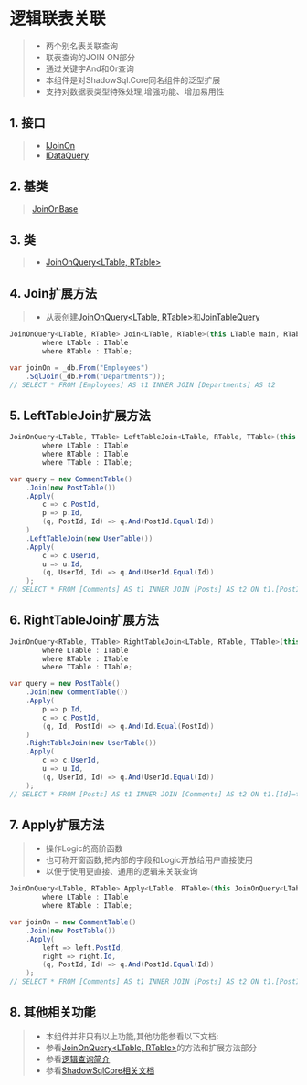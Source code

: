 # 逻辑联表关联
>* 两个别名表关联查询
>* 联表查询的JOIN ON部分
>* 通过关键字And和Or查询
>* 本组件是对ShadowSql.Core同名组件的泛型扩展
>* 支持对数据表类型特殊处理,增强功能、增加易用性

## 1. 接口
>* [IJoinOn](/api/ShadowSql.Join.IJoinOn.html)
>* [IDataQuery](/api/ShadowSql.Queries.IDataQuery.html)

## 2. 基类
>[JoinOnBase](/api/ShadowSql.Join.JoinOnBase.html)

## 3. 类
>* [JoinOnQuery\<LTable, RTable\>](/api/ShadowSql.Join.JoinOnQuery-2.html)

## 4. Join扩展方法
>* 从表创建[JoinOnQuery\<LTable, RTable\>](/api/ShadowSql.Join.JoinOnQuery-2.html)和[JoinTableQuery](/api/ShadowSql.Join.JoinTableQuery.html)
```csharp
JoinOnQuery<LTable, RTable> Join<LTable, RTable>(this LTable main, RTable table)
        where LTable : ITable
        where RTable : ITable;
```
```csharp
var joinOn = _db.From("Employees")
    .SqlJoin(_db.From("Departments"));
// SELECT * FROM [Employees] AS t1 INNER JOIN [Departments] AS t2
```

## 5. LeftTableJoin扩展方法
```csharp
JoinOnQuery<LTable, TTable> LeftTableJoin<LTable, RTable, TTable>(this JoinOnQuery<LTable, RTable> joinOn, TTable table)
        where LTable : ITable
        where RTable : ITable
        where TTable : ITable;
```
```csharp
var query = new CommentTable()
    .Join(new PostTable())
    .Apply(
        c => c.PostId,
        p => p.Id,
        (q, PostId, Id) => q.And(PostId.Equal(Id))
    )
    .LeftTableJoin(new UserTable())
    .Apply(
        c => c.UserId,
        u => u.Id,
        (q, UserId, Id) => q.And(UserId.Equal(Id))
    );
// SELECT * FROM [Comments] AS t1 INNER JOIN [Posts] AS t2 ON t1.[PostId]=t2.[Id] INNER JOIN [Users] AS t3 ON t1.[UserId]=t3.[Id]
```


## 6. RightTableJoin扩展方法
```csharp
JoinOnQuery<RTable, TTable> RightTableJoin<LTable, RTable, TTable>(this JoinOnQuery<LTable, RTable> joinOn, TTable table)
        where LTable : ITable
        where RTable : ITable
        where TTable : ITable;
```
```csharp
var query = new PostTable()
    .Join(new CommentTable())
    .Apply(
        p => p.Id,
        c => c.PostId,
        (q, Id, PostId) => q.And(Id.Equal(PostId))
    )
    .RightTableJoin(new UserTable())
    .Apply(
        c => c.UserId,
        u => u.Id,
        (q, UserId, Id) => q.And(UserId.Equal(Id))
    );
// SELECT * FROM [Posts] AS t1 INNER JOIN [Comments] AS t2 ON t1.[Id]=t2.[PostId] INNER JOIN [Users] AS t3 ON t2.[UserId]=t3.[Id]
```

## 7. Apply扩展方法
>* 操作Logic的高阶函数
>* 也可称开窗函数,把内部的字段和Logic开放给用户直接使用
>* 以便于使用更直接、通用的逻辑来关联查询
```csharp
JoinOnQuery<LTable, RTable> Apply<LTable, RTable>(this JoinOnQuery<LTable, RTable> joinOn, Func<LTable, IColumn> left, Func<RTable, IColumn> right, Func<Logic, IColumn, IColumn, Logic> logic)
        where LTable : ITable
        where RTable : ITable;
```
```csharp
var joinOn = new CommentTable()
    .Join(new PostTable())
    .Apply(
        left => left.PostId, 
        right => right.Id, 
        (q, PostId, Id) => q.And(PostId.Equal(Id))
    );
// SELECT * FROM [Comments] AS t1 INNER JOIN [Posts] AS t2 ON t1.[PostId]=t2.[Id]
```

## 8. 其他相关功能
>* 本组件并非只有以上功能,其他功能参看以下文档:
>* 参看[JoinOnQuery\<LTable, RTable\>](/api/ShadowSql.Join.JoinOnQuery-2.html)的方法和扩展方法部分
>* 参看[逻辑查询简介](./index.md)
>* 参看[ShadowSqlCore相关文档](../../shadowcore/query/joinon.md)